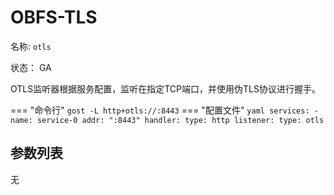 # OBFS-TLS

名称: `otls`

状态： GA

OTLS监听器根据服务配置，监听在指定TCP端口，并使用伪TLS协议进行握手。

=== "命令行"
    ```
	gost -L http+otls://:8443
	```
=== "配置文件"
    ```yaml
	services:
	- name: service-0
	  addr: ":8443"
	  handler:
		type: http
	  listener:
		type: otls
	```

## 参数列表

无
